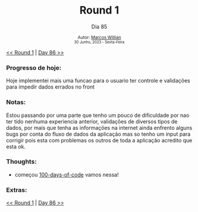 <div align="center">
  <h1>Round 1</h1>
  <p>Dia 85</p>

  <sub>
    Autor: <a href="https://github.com/marcosmwx" target="_blank">Marcos Willian</a>
    <br>
    <small>30 Junho, 2023 -  Sexta-Feira</small>
  </sub>
</div>

[<< Round 1](./README.MD) | [Day 86 >>](dia086.md)

### Progresso de hoje:

Hoje implementei mais uma funcao para o usuario ter controle e validações para impedir dados errados no front

### Notas:

Estou passando por uma parte que tenho um pouco de dificuldade por nao ter tido nenhuma experiencia anterior, validações de diversos tipos de dados, por mais que tenha as informações na internet ainda enfrento alguns bugs por conta do fluxo de dados da aplicação mas so tenho um input para corrigir pois esta com problemas os outros de toda a aplicação acredito que esta ok.

### Thoughts:

- começou [100-days-of-code](https://github.com/marcosmwx/100DaysOfCode) vamos nessa!

### Extras:

[<< Round 1](./README.MD) | [Day 86 >>](dia086.md)
